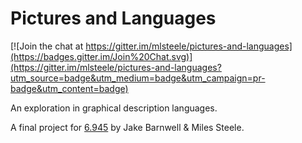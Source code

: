 # Pictures and Languages

[![Join the chat at https://gitter.im/mlsteele/pictures-and-languages](https://badges.gitter.im/Join%20Chat.svg)](https://gitter.im/mlsteele/pictures-and-languages?utm_source=badge&utm_medium=badge&utm_campaign=pr-badge&utm_content=badge)

An exploration in graphical description languages.

A final project for [6.945](http://groups.csail.mit.edu/mac/users/gjs/6.945/) by Jake Barnwell & Miles Steele.
